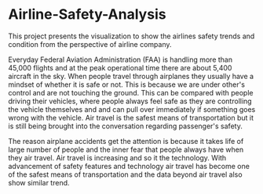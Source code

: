# Airline-Safety-Analysis
This project presents the visualization to show the airlines safety trends and condition from the perspective of airline company.

Everyday Federal Aviation Administration (FAA) is handling more than  45,000 flights and at the peak operational time there are about 5,400 aircraft in the sky. When people travel through airplanes they usually have a mindset of whether it is safe or not.  This is because we are under other's control and are not touching the ground. This can be compared with people driving their vehicles, where people always feel safe as they are controlling the vehicle themselves and and can pull over immediately if something goes wrong with the vehicle. Air travel is the safest means of transportation but it is still being brought into the conversation regarding passenger's safety. 

The reason airplane accidents get the attention is because it takes life of large number of people and the inner fear that people always have when they air travel. Air travel is increasing  and so it the technology. With advancement of safety features and technology air travel has become one of the safest means of transportation and the data beyond air travel also show similar trend. 
